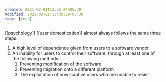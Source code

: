 ```yaml
---
created: 2021-02-01T13:35:24+05:30
modified: 2021-02-01T13:35:29+05:30
tags: [tech]
---
```

[[psychology]]
[[user domestication]] almost always follows the same three steps:

1. A high level of dependence given from users to a software vendor
2. An inability for users to control their software, through at least one of the following methods:
	1. Preventing modification of the software
	2. Preventing migration onto a different platform
	3. The exploitation of now-captive users who are unable to resist
